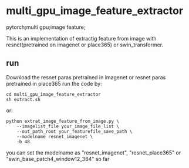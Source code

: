 # multi_gpu_image_feature_extractor
pytorch;multi gpu;image feature;

This is an implementation of extractig feature from image with resnet(pretrained on imagenet or place365) or swin_transformer.

## run
Download the resnet paras pretrained in imagenet or resnet paras pretrained in place365
run the code by:
```
cd multi_gpu_image_feature_extractor
sh extract.sh
```
or:
```
python extrat_image_feature_from_image.py \
    --imagelist_file your_image_file_list \
    --out_path_root your_featurefile_save_path \
    --modelname resnet_imagenet \
    -b 48
```
you can set the modelname as "resnet_imagenet", "resnet_place365" or "swin_base_patch4_window12_384" so far
